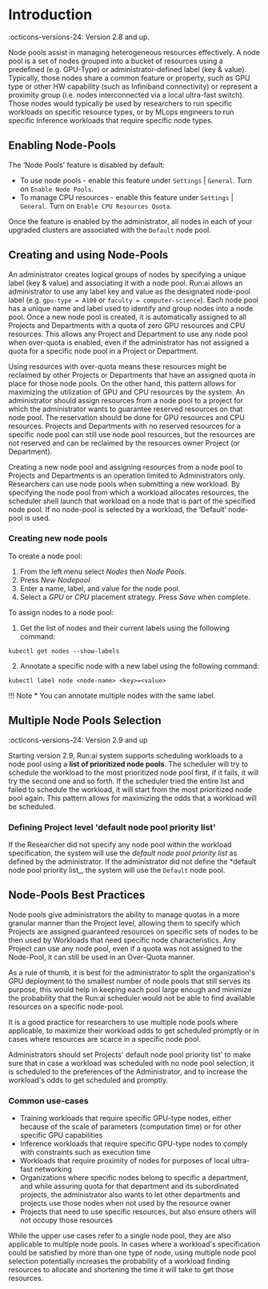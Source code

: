 # Introduction

:octicons-versions-24: Version 2.8 and up.

Node pools assist in managing heterogeneous resources effectively.
A node pool is a set of nodes grouped into a bucket of resources using a predefined (e.g. GPU-Type) or administrator-defined label (key & value). Typically, those nodes share a common feature or property, such as GPU type or other HW capability (such as Infiniband connectivity) or represent a proximity group (i.e. nodes interconnected via a local ultra-fast switch). Those nodes would typically be used by researchers to run specific workloads on specific resource types, or by MLops engineers to run specific Inference workloads that require specific node types.

## Enabling Node-Pools

The ‘Node Pools’ feature is disabled by default:

* To use node pools - enable this feature under `Settings` | `General`. Turn on `Enable Node Pools`.
* To manage CPU resources - enable this feature under  `Settings` | `General`. Turn on `Enable CPU Resources Quota`.

Once the feature is enabled by the administrator, all nodes in each of your upgraded clusters are associated with the `Default` node pool.

## Creating and using Node-Pools

An administrator creates logical groups of nodes by specifying a unique label (key & value) and associating it with a node pool. Run:ai allows an administrator to use any label key and value as the designated node-pool label (e.g. `gpu-type = A100` or `faculty = computer-science`). Each node pool has a unique name and label used to identify and group nodes into a node pool.
Once a new node pool is created, it is automatically assigned to all Projects and Departments with a quota of zero GPU resources and CPU resources. This allows any Project and Department to use any node pool when over-quota is enabled, even if the administrator has not assigned a quota for a specific node pool in a Project or Department.

Using resources with over-quota means these resources might be reclaimed by other Projects or Departments that have an assigned quota in place for those node pools. On the other hand, this pattern allows for maximizing the utilization of GPU and CPU resources by the system.
An administrator should assign resources from a node pool to a project for which the administrator wants to guarantee reserved resources on that node pool. The reservation should be done for GPU resources and CPU resources. Projects and Departments with no reserved resources for a specific node pool can still use node pool resources, but the resources are not reserved and can be reclaimed by the resources owner Project (or Department).

Creating a new node pool and assigning resources from a node pool to Projects and Departments is an operation limited to Administrators only. Researchers can use node pools when submitting a new workload. By specifying the node pool from which a workload allocates resources, the scheduler shell launch that workload on a node that is part of the specified node pool. If no node-pool is selected by a workload, the ‘Default’ node-pool is used.

### Creating new node pools

To create a node pool:

1. From the left menu select *Nodes* then *Node Pools*.
2. Press *New Nodepool*
3. Enter a name, label, and value for the node pool.
4. Select a *GPU* or *CPU* placement strategy. Press *Save* when complete.

To assign nodes to a node pool:

1. Get the list of nodes and their current labels using the following command:

```
kubectl get nodes --show-labels
```

2. Annotate a specific node with a new label using the following command:

```
kubectl label node <node-name> <key>=<value>
```

!!! Note
    * You can annotate multiple nodes with the same label.


## Multiple Node Pools Selection

:octicons-versions-24: Version 2.9 and up

Starting version 2.9, Run:ai system supports scheduling workloads to a node pool using a **list of prioritized node pools**. The scheduler will try to schedule the workload to the most prioritized node pool first, if it fails, it will try the second one and so forth. If the scheduler tried the entire list and failed to schedule the workload, it will start from the most prioritized node pool again. This pattern allows for maximizing the odds that a workload will be scheduled.

### Defining Project level 'default node pool priority list'

If the Researcher did not specify any node pool within the workload specification, the system will use the _default node pool priority list_ as defined by the administrator. If the administrator did not define the *default node pool priority list_, the system will use the `Default` node pool.

## Node-Pools Best Practices

Node pools give administrators the ability to manage quotas in a more granular manner than the Project level, allowing them to specify which Projects are assigned guaranteed resources on specific sets of nodes to be then used by Workloads that need specific node characteristics. Any Project can use any node pool, even if a quota was not assigned to the Node-Pool, it can still be used in an Over-Quota manner.

As a rule of thumb, it is best for the administrator to split the organization's GPU deployment to the smallest number of node pools that still serves its purpose, this would help in keeping each pool large enough and minimize the probability that the Run:ai scheduler would not be able to find available resources on a specific node-pool.

It is a good practice for researchers to use multiple node pools where applicable, to maximize their workload odds to get scheduled promptly or in cases where resources are scarce in a specific node pool.

Administrators should set Projects' default node pool priority list' to make sure that in case a workload was scheduled with no node pool selection, it is scheduled to the preferences of the Administrator, and to increase the workload's odds to get scheduled and promptly.

### Common use-cases

* Training workloads that require specific GPU-type nodes, either because of the scale of parameters (computation time) or for other specific GPU capabilities
* Inference workloads that require specific GPU-type nodes to comply with constraints such as execution time
* Workloads that require proximity of nodes for purposes of local ultra-fast networking
* Organizations where specific nodes belong to specific a  department, and while assuring quota for that department and its subordinated projects, the administrator also wants to let other departments and projects use those nodes when not used by the resource owner
* Projects that need to use specific resources, but also ensure others will not occupy those resources

While the upper use cases refer to a single node pool, they are also applicable to multiple node pools. In cases where a workload's specification could be satisfied by more than one type of node, using multiple node pool selection potentially increases the probability of a workload finding resources to allocate and shortening the time it will take to get those resources.
